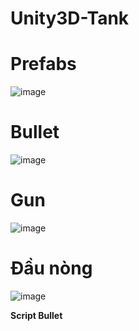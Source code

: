 # Unity3D-Tank
# Prefabs
![image](https://github.com/user-attachments/assets/c175dd2d-42be-4bc2-a54a-6810c42f95be)
# Bullet
![image](https://github.com/user-attachments/assets/b3464611-fa37-4634-a1b0-7227ae6cfebd)
# Gun
![image](https://github.com/user-attachments/assets/8188d935-859a-4535-a788-01e87b89e224)
# Đầu nòng
![image](https://github.com/user-attachments/assets/9b7f3e6c-28dd-4bd5-8894-9e3be9498f2c)

**Script Bullet**




